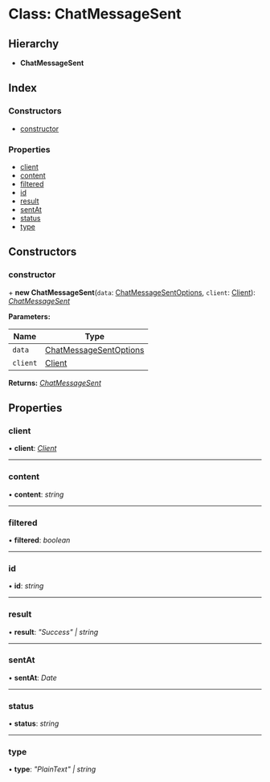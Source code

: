 
# Class: ChatMessageSent

## Hierarchy

* **ChatMessageSent**

## Index

### Constructors

* [constructor](_structures_chat_.chatmessagesent.md#constructor)

### Properties

* [client](_structures_chat_.chatmessagesent.md#client)
* [content](_structures_chat_.chatmessagesent.md#content)
* [filtered](_structures_chat_.chatmessagesent.md#filtered)
* [id](_structures_chat_.chatmessagesent.md#id)
* [result](_structures_chat_.chatmessagesent.md#result)
* [sentAt](_structures_chat_.chatmessagesent.md#sentat)
* [status](_structures_chat_.chatmessagesent.md#status)
* [type](_structures_chat_.chatmessagesent.md#type)

## Constructors

### <a id="constructor" name="constructor"></a>  constructor

\+ **new ChatMessageSent**(`data`: [ChatMessageSentOptions](../interfaces/_structures_chat_.chatmessagesentoptions.md), `client`: [Client](_client_client_.client.md)): *[ChatMessageSent](_structures_chat_.chatmessagesent.md)*

**Parameters:**

Name | Type |
------ | ------ |
`data` | [ChatMessageSentOptions](../interfaces/_structures_chat_.chatmessagesentoptions.md) |
`client` | [Client](_client_client_.client.md) |

**Returns:** *[ChatMessageSent](_structures_chat_.chatmessagesent.md)*

## Properties

### <a id="client" name="client"></a>  client

• **client**: *[Client](_client_client_.client.md)*

___

### <a id="content" name="content"></a>  content

• **content**: *string*

___

### <a id="filtered" name="filtered"></a>  filtered

• **filtered**: *boolean*

___

### <a id="id" name="id"></a>  id

• **id**: *string*

___

### <a id="result" name="result"></a>  result

• **result**: *"Success" | string*

___

### <a id="sentat" name="sentat"></a>  sentAt

• **sentAt**: *Date*

___

### <a id="status" name="status"></a>  status

• **status**: *string*

___

### <a id="type" name="type"></a>  type

• **type**: *"PlainText" | string*

